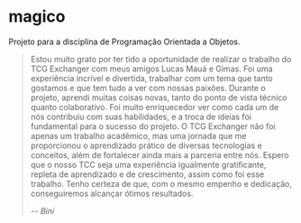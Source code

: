 # magico
Projeto para a disciplina de Programação Orientada a Objetos.

> Estou muito grato por ter tido a oportunidade de realizar o trabalho do TCG Exchanger com meus amigos Lucas Mauá e Gimas. Foi uma experiência incrível e divertida, trabalhar com um tema que tanto gostamos e que tem tudo a ver com nossas paixões. Durante o projeto, aprendi muitas coisas novas, tanto do ponto de vista técnico quanto colaborativo. Foi muito enriquecedor ver como cada um de nós contribuiu com suas habilidades, e a troca de ideias foi fundamental para o sucesso do projeto. O TCG Exchanger não foi apenas um trabalho acadêmico, mas uma jornada que me proporcionou o aprendizado prático de diversas tecnologias e conceitos, além de fortalecer ainda mais a parceria entre nós. Espero que o nosso TCC seja uma experiência igualmente gratificante, repleta de aprendizado e de crescimento, assim como foi esse trabalho. Tenho certeza de que, com o mesmo empenho e dedicação, conseguiremos alcançar ótimos resultados.
>
> -- <cite>Bini</cite>
